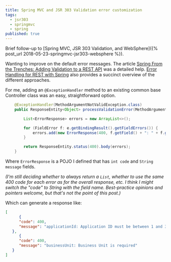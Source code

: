 ```yaml
---
title: Spring MVC and JSR 303 Validation error customization
tags:
  - jsr303
  - springmvc
  - spring
published: true
---
```

Brief follow-up to [Spring MVC, JSR 303 Validation, and WebSphere]({% post_url 2018-05-23-springmvc-jsr303-websphere %}).

Wanting to improve on the default error messages. The article [Spring From the Trenches: Adding Validation to a REST API](https://www.petrikainulainen.net/programming/spring-framework/spring-from-the-trenches-adding-validation-to-a-rest-api/) was a detailed help. [Error Handling for REST with Spring](http://www.baeldung.com/exception-handling-for-rest-with-spring) also provides a succinct overview of the different approaches.

For me, adding an `@ExceptionHandler` method to an existing common base Controller class was an easy, straightforward option.
```java
    @ExceptionHandler(MethodArgumentNotValidException.class)  
    public ResponseEntity<Object> processValidationError(MethodArgumentNotValidException e) {

        List<ErrorResponse> errors = new ArrayList<>();

        for (FieldError f: e.getBindingResult().getFieldErrors()) {  
            errors.add(new ErrorResponse(400, f.getField() + ": " + f.getDefaultMessage()));  
        }

        return ResponseEntity.status(400).body(errors);  
    }
```
Where `ErrorResponse` is a POJO I defined that has `int code` and `String message` fields.

_(I'm still deciding whether to always return a `List`, whether to use the same 400 code for each error as for the overall response, etc. I think I might switch the "code" to String with the field name. Best-practice opinions and pointers welcome, but that's not the point of this post.)_

Which can generate a response like:
```json
[  
      {  
      "code": 400,  
      "message": "applicationId: Application ID must be between 1 and 30 characters"  
   },  
      {  
      "code": 400,  
      "message": "businessUnit: Business Unit is required"  
   }  
]
```
